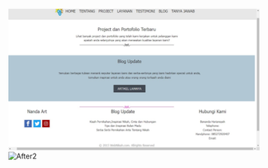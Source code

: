 ![After1](https://github.com/Mawar077/Website-Nanda-Art/blob/main/IMG-20240514-WA0016.jpg)
![After2]([https://github.com/Mawar077/Website-Nanda-Art/blob/main/IMG-20240514-WA0016.jpg)

